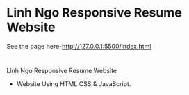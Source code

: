 # Linh Ngo Responsive Resume Website


See the page here-http://127.0.0.1:5500/index.html
#
Linh Ngo Responsive Resume Website

 - Website Using HTML CSS & JavaScript.
